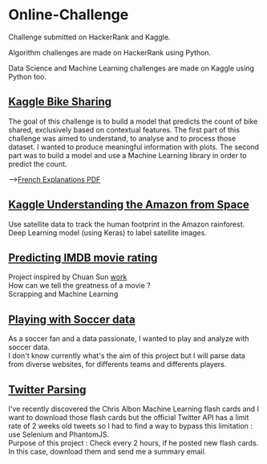 # Online-Challenge
Challenge submitted on HackerRank and Kaggle.

Algorithm challenges are made on HackerRank using Python.

Data Science and Machine Learning challenges are made on Kaggle using Python too. 

## [Kaggle Bike Sharing](https://github.com/alexattia/Data-Science-Projects/tree/master/KaggleBikeSharing)
The goal of this challenge is to build a model that predicts the count of bike shared, exclusively based on contextual features. The first part of this challenge was aimed to understand, to analyse and to process those dataset. I wanted to produce meaningful information with plots. The second part was to build a model and use a Machine Learning library in order to predict the count.

-->[French Explanations PDF](https://github.com/alexattia/Data-Science-Projects/blob/master/KaggleBikeSharing/Kaggle_BikeSharing_Explanations_French.pdf)

## [Kaggle Understanding the Amazon from Space](https://github.com/alexattia/Data-Science-Projects/tree/master/KaggleAmazon) 
Use satellite data to track the human footprint in the Amazon rainforest.  
Deep Learning model (using Keras) to label satellite images.

## [Predicting IMDB movie rating](https://github.com/alexattia/Data-Science-Projects/tree/master/KaggleMovieRating)
Project inspired by Chuan Sun [work](https://www.kaggle.com/deepmatrix/imdb-5000-movie-dataset)  
How can we tell the greatness of a movie ?  
Scrapping and Machine Learning  

## [Playing with Soccer data](https://github.com/alexattia/Data-Science-Projects/tree/master/KaggleSoccer)

As a soccer fan and a data passionate, I wanted to play and analyze with soccer data.  
I don't know currently what's the aim of this project but I will parse data from diverse websites, for differents teams and differents players. 

## [Twitter Parsing](https://github.com/alexattia/Data-Science-Projects/tree/master/TwitterParsing)

I've recently discovered the Chris Albon Machine Learning flash cards and I want to download those flash cards but the official Twitter API has a limit rate of 2 weeks old tweets so I had to find a way to bypass this limitation : use Selenium and PhantomJS.  
Purpose of this project : Check every 2 hours, if he posted new flash cards. In this case, download them and send me a summary email.